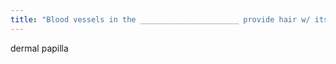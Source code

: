 ```yaml
---
title: "Blood vessels in the ______________________ provide hair w/ its sole source of nutrition."
---
```

dermal papilla

